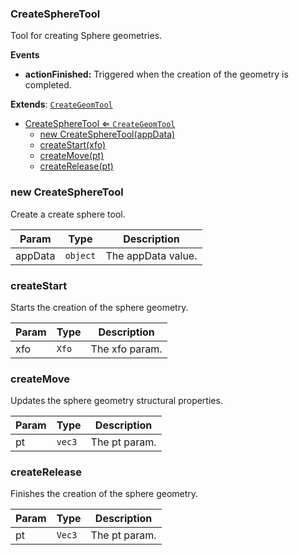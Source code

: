 <a name="CreateSphereTool"></a>

### CreateSphereTool 
Tool for creating Sphere geometries.**Events*** **actionFinished:** Triggered when the creation of the geometry is completed.


**Extends**: <code>[CreateGeomTool](api/Tools\CreateTools\CreateGeomTool.md)</code>  

* [CreateSphereTool ⇐ <code>CreateGeomTool</code>](#CreateSphereTool)
    * [new CreateSphereTool(appData)](#new-CreateSphereTool)
    * [createStart(xfo)](#createStart)
    * [createMove(pt)](#createMove)
    * [createRelease(pt)](#createRelease)

<a name="new_CreateSphereTool_new"></a>

### new CreateSphereTool
Create a create sphere tool.


| Param | Type | Description |
| --- | --- | --- |
| appData | <code>object</code> | The appData value. |

<a name="CreateSphereTool+createStart"></a>

### createStart
Starts the creation of the sphere geometry.



| Param | Type | Description |
| --- | --- | --- |
| xfo | <code>Xfo</code> | The xfo param. |

<a name="CreateSphereTool+createMove"></a>

### createMove
Updates the sphere geometry structural properties.



| Param | Type | Description |
| --- | --- | --- |
| pt | <code>vec3</code> | The pt param. |

<a name="CreateSphereTool+createRelease"></a>

### createRelease
Finishes the creation of the sphere geometry.



| Param | Type | Description |
| --- | --- | --- |
| pt | <code>Vec3</code> | The pt param. |

